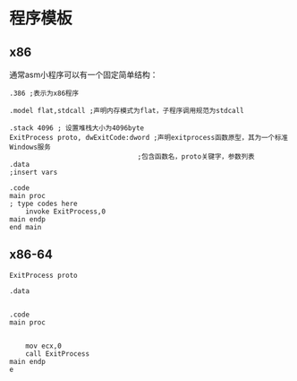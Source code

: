 # 程序模板

## x86

通常asm小程序可以有一个固定简单结构：

```assembly
.386 ;表示为x86程序

.model flat,stdcall ;声明内存模式为flat，子程序调用规范为stdcall

.stack 4096 ; 设置堆栈大小为4096byte
ExitProcess proto, dwExitCode:dword ;声明exitprocess函数原型，其为一个标准Windows服务
								;包含函数名，proto关键字，参数列表	
.data
;insert vars

.code
main proc
; type codes here
	invoke ExitProcess,0
main endp
end main
```

## x86-64

```assembly
ExitProcess proto

.data


.code
main proc


	mov ecx,0
	call ExitProcess
main endp
e
```

